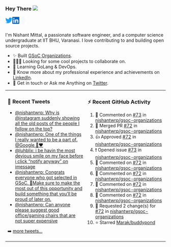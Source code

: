 ### Hey There <img src="https://media.giphy.com/media/hvRJCLFzcasrR4ia7z/giphy.gif" width="25px">
<a href="https://urls.nishantwrp.com/twitter-github" target="_blank">
  <img align="left" alt="Nishant's Twitter" width="22px" src="./assets/twitter.svg" />
</a>
<a href="https://urls.nishantwrp.com/linkedin-github" target="_blank">
  <img align="left" alt="Nishant's LinkedIn" width="22px" src="./assets/linkedin.svg" />
</a>
<a href="https://urls.nishantwrp.com/site-github" target="_blank">
  <img align="left" alt="Nishant's Site" width="22px" src="./assets/globe.svg" />
</a>
<br /><br />

I'm Nishant Mittal, a passionate software engineer, and a computer science undergraduate at IIT BHU, Varanasi. I love contributing to and building open source projects.

- ✨ Built [GSoC Organizations](https://www.gsocorganizations.dev/).
- 👨🏽‍💻 Looking for some cool projects to collaborate on.
- 🌱 Learning GoLang & DevOps.
- 🚀 Know more about my professional experience and achievements on [LinkedIn](https://urls.nishantwrp.com/linkedin-github).
- 💬 Get in touch or Ask me Anything on [Twitter](https://urls.nishantwrp.com/twitter-github).

<table><tr>
<td valign="top" width="50%">

### 📱 Recent Tweets
<!-- TWITTER:START -->
- [@nishantwrp: Why is @instagram suddenly showing all the old posts of the people I follow on the top?](https://rss.app/articles/cb4e791f6f6d729c074351566bd3a7c508111d6e1136a1e9c3ec930d979628d4f61eb1492ac7df6df1ab6274de120c9560d768e3c7107d1388)
- [@nishantwrp: One of the things I really wanted to be a part of. @Google 🥺❤️](https://rss.app/articles/cb4e791f6f6d729c074351566bd3a7c508111d6e1136a1e9c3ec930d979628d4f61eb1492ac7df6df1aa6e7bdd15079b60dd6fe7c514721683)
- [@luhblix: i be havin the most devious smile on my face before i click “notify anyway” on imessage](https://rss.app/articles/cb4e791f6f6d729c074351566bd3a7c508111d6e132abae3ceeb9f55969266d3f70cea0d6cdad66cf0a76a78d610089562dd6fe5ca1a)
- [@nishantwrp: Congrats everyone who got selected in GSoC. 🎉Make sure to make the most out of this opportunity and build something that you’ll be proud of later on.](https://rss.app/articles/cb4e791f6f6d729c074351566bd3a7c508111d6e1136a1e9c3ec930d979628d4f61eb1492ac7df6df1a56378d9100b9365d26ee4c3107b148a)
- [@nishantwrp: Can anyone please suggest good office/gaming chairs that are not super expensive](https://rss.app/articles/cb4e791f6f6d729c074351566bd3a7c508111d6e1136a1e9c3ec930d979628d4f61eb1492ac7df6df1a56c79d9160d9164d66be3cb10791c82)
<!-- TWITTER:END -->
➡️ [more tweets...](https://twitter.com/nishantwrp)

</td>
<td valign="top" width="50%">

### ⚡ Recent GitHub Activity
<!--RECENT_ACTIVITY:start-->
1. 💬 Commented on [#73](https://github.com/nishantwrp/gsoc-organizations/issues/73#issuecomment-1135720495) in [nishantwrp/gsoc-organizations](https://github.com/nishantwrp/gsoc-organizations)
2. 🎉 Merged PR [#72](https://github.com/nishantwrp/gsoc-organizations/pull/72) in [nishantwrp/gsoc-organizations](https://github.com/nishantwrp/gsoc-organizations)
3. 👍 Approved [#72](https://github.com/nishantwrp/gsoc-organizations/pull/72#pullrequestreview-982953319) in [nishantwrp/gsoc-organizations](https://github.com/nishantwrp/gsoc-organizations)
4. ❗️ Opened issue [#73](https://github.com/nishantwrp/gsoc-organizations/issues/73) in [nishantwrp/gsoc-organizations](https://github.com/nishantwrp/gsoc-organizations)
5. 💬 Commented on [#72](https://github.com/nishantwrp/gsoc-organizations/pull/72#discussion_r879794258) in [nishantwrp/gsoc-organizations](https://github.com/nishantwrp/gsoc-organizations)
6. 💬 Commented on [#72](https://github.com/nishantwrp/gsoc-organizations/pull/72#discussion_r879793961) in [nishantwrp/gsoc-organizations](https://github.com/nishantwrp/gsoc-organizations)
7. 💬 Commented on [#72](https://github.com/nishantwrp/gsoc-organizations/pull/72#discussion_r879795765) in [nishantwrp/gsoc-organizations](https://github.com/nishantwrp/gsoc-organizations)
8. 💬 Commented on [#72](https://github.com/nishantwrp/gsoc-organizations/pull/72#discussion_r879794659) in [nishantwrp/gsoc-organizations](https://github.com/nishantwrp/gsoc-organizations)
9. 🔴 Requested 2 change(s) for [#72](https://github.com/nishantwrp/gsoc-organizations/pull/72#pullrequestreview-982244485) in [nishantwrp/gsoc-organizations](https://github.com/nishantwrp/gsoc-organizations)
10. ⭐ Starred [Marak/buddypond](https://github.com/Marak/buddypond)
<!--RECENT_ACTIVITY:end-->

</td>
</tr></table>
